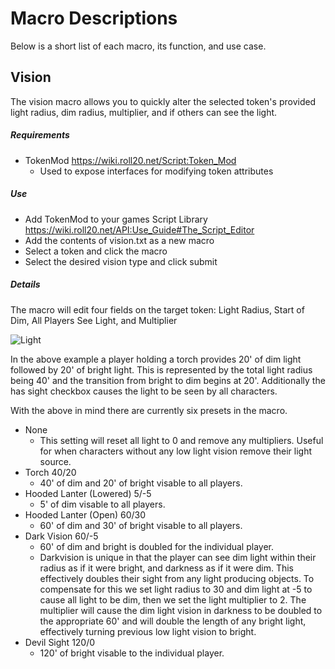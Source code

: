 # Macro Descriptions

Below is a short list of each macro, its function, and use case.

## Vision
The vision macro allows you to quickly alter the selected token's provided light radius, dim radius, multiplier, and if others can see the light.
##### Requirements
* TokenMod https://wiki.roll20.net/Script:Token_Mod
  * Used to expose interfaces for modifying token attributes
##### Use
* Add TokenMod to your games Script Library https://wiki.roll20.net/API:Use_Guide#The_Script_Editor
* Add the contents of vision.txt as a new macro
* Select a token and click the macro
* Select the desired vision type and click submit
##### Details
The macro will edit four fields on the target token: Light Radius, Start of Dim, All Players See Light, and Multiplier

![Light](https://i.imgur.com/Mo8sb3o.png)

In the above example a player holding a torch provides 20' of dim light followed by 20' of bright light.  This is represented by the total light radius being 40' and the transition from bright to dim begins at 20'.  Additionally the has sight checkbox causes the light to be seen by all characters.

With the above in mind there are currently six presets in the macro.
* None
  * This setting will reset all light to 0 and remove any multipliers.  Useful for when characters without any low light vision remove their light source.
* Torch 40/20
  * 40' of dim and 20' of bright visable to all players.
* Hooded Lanter (Lowered) 5/-5
  * 5' of dim visable to all players.
* Hooded Lanter (Open) 60/30
  * 60' of dim and 30' of bright visable to all players.
* Dark Vision 60/-5
  * 60' of dim and bright is doubled for the individual player.  
  * Darkvision is unique in that the player can see dim light within their radius as if it were bright, and darkness as if it were dim.  This effectively doubles their sight from any light producing objects.  To compensate for this we set light radius to 30 and dim light at -5 to cause all light to be dim, then we set the light multiplier to 2.  The multiplier will cause the dim light vision in darkness to be doubled to the appropriate 60' and will double the length of any bright light, effectively turning previous low light vision to bright.
* Devil Sight 120/0
  * 120' of bright visable to the individual player.

